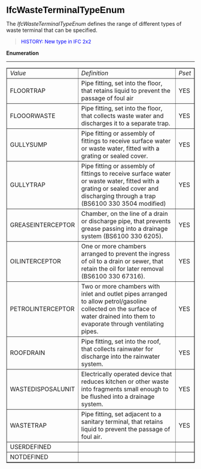 ﻿<font face="Arial" size="5" color="#000000"><b>IfcWasteTerminalTypeEnum</b></font>

The _IfcWasteTerminalTypeEnum_ defines the range of different types of waste terminal that can be specified.

> <font color="#0000FF" size="-1"> HISTORY: New type in IFC 2x2</font>
> 


**Enumeration**

****

<table border="1"> 
		<tr> 
		  <td><i>Value</i></td> 
		  <td><i>Definition</i></td> 
		  <td><i>Pset</i></td> 
		</tr> 
		<tr> 
		  <td>FLOORTRAP</td> 
		  <td>Pipe fitting, set into the floor, that retains liquid to prevent
			 the passage of foul air</td> 
		  <td>YES</td> 
		</tr> 
		<tr> 
		  <td>FLOOORWASTE</td> 
		  <td>Pipe fitting, set into the floor, that collects waste water and
			 discharges it to a separate trap.</td> 
		  <td>YES</td> 
		</tr> 
		<tr> 
		  <td>GULLYSUMP</td> 
		  <td>Pipe fitting or assembly of fittings to receive surface water or
			 waste water, fitted with a grating or sealed cover.</td> 
		  <td>YES</td> 
		</tr> 
		<tr> 
		  <td>GULLYTRAP</td> 
		  <td>Pipe fitting or assembly of fittings to receive surface water or
			 waste water, fitted with a grating or sealed cover and discharging through a
			 trap (BS6100 330 3504 modified)</td> 
		  <td>YES</td> 
		</tr> 
		<tr> 
		  <td>GREASEINTERCEPTOR</td> 
		  <td>Chamber, on the line of a drain or discharge pipe, that prevents
			 grease passing into a drainage system (BS6100 330 6205).</td> 
		  <td>YES</td> 
		</tr> 
		<tr> 
		  <td>OILINTERCEPTOR</td> 
		  <td>One or more chambers arranged to prevent the ingress of oil to a
			 drain or sewer, that retain the oil for later removal (BS6100 330 67316).</td> 
		  <td>YES</td> 
		</tr> 
		<tr> 
		  <td>PETROLINTERCEPTOR</td> 
		  <td>Two or more chambers with inlet and outlet pipes arranged to allow
			 petrol/gasoline collected on the surface of water drained into them to
			 evaporate through ventilating pipes.</td> 
		  <td>YES</td> 
		</tr> 
		<tr> 
		  <td>ROOFDRAIN</td> 
		  <td>Pipe fitting, set into the roof, that collects rainwater for
			 discharge into the rainwater system.</td> 
		  <td>YES</td> 
		</tr> 
		<tr> 
		  <td>WASTEDISPOSALUNIT</td> 
		  <td>Electrically operated device that reduces kitchen or other waste
			 into fragments small enough to be flushed into a drainage system.</td> 
		  <td>YES</td> 
		</tr> 
		<tr> 
		  <td>WASTETRAP</td> 
		  <td>Pipe fitting, set adjacent to a sanitary terminal, that retains
			 liquid to prevent the passage of foul air.</td> 
		  <td>YES</td> 
		</tr> 
		<tr> 
		  <td>USERDEFINED</td> 
		  <td></td> 
		  <td></td> 
		</tr> 
		<tr> 
		  <td>NOTDEFINED</td> 
		  <td></td> 
		  <td></td> 
		</tr> 
	 </table>